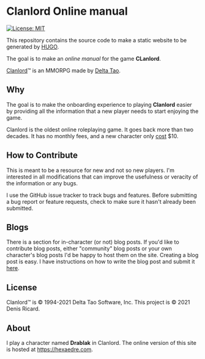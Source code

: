 # Clanlord Online manual

[![License: MIT](https://img.shields.io/badge/License-MIT-yellow.svg)](https://opensource.org/licenses/MIT)

This repository contains the source code to make a static website to be generated by [HUGO](https://gohugo.io).

The goal is to make an _online manual_ for the game **CLanlord**.

[Clanlord](http://www.deltatao.com/clanlord/)&trade; is an MMORPG made by [Delta Tao](https://deltatao.com/).

## Why

The goal is to make the onboarding experience to playing **Clanlord** easier by providing all the information that a new player needs to start enjoying the game.

Clanlord is the oldest online roleplaying game. It goes back more than two decades. It has no monthly fees, and a new character only [cost](https://deltatao.com/portal/) $10.

## How to Contribute

This is meant to be a resource for new and not so new players. I'm interested in all modifications that can improve the usefulness or veracity of the information or any bugs.

I use the GitHub issue tracker to track bugs and features. Before submitting a bug report or feature requests, check to make sure it hasn't already been submitted.

## Blogs

There is a section for in-character (or not) blog posts. If you'd like to contribute blog posts, either "community" blog posts or your own character's blog posts I'd be happy to host them on the site. Creating a blog post is easy. I have instructions on how to write the blog post and submit it [here](https://hexaedre.com/blog/writing/).

## License

Clanlord&trade; is &copy; 1994-2021 Delta Tao Software, Inc. This project is &copy; 2021 Denis Ricard.

## About

I play a character named **Drablak** in Clanlord. The online version of this site is hosted at https://hexaedre.com. 